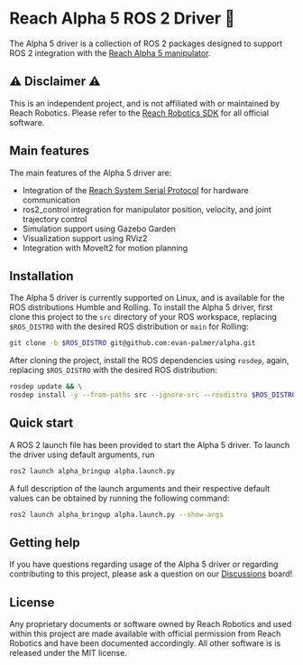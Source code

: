# Reach Alpha 5 ROS 2 Driver :mechanical_arm:

The Alpha 5 driver is a collection of ROS 2 packages designed
to support ROS 2 integration with the [Reach Alpha 5 manipulator](https://reachrobotics.com/products/manipulators/reach-alpha/).

## :warning: Disclaimer :warning:

This is an independent project, and is not affiliated with or maintained by
Reach Robotics. Please refer to the [Reach Robotics SDK](https://github.com/Reach-Robotics/reach_robotics_sdk/tree/master)
for all official software.

## Main features

The main features of the Alpha 5 driver are:

- Integration of the [Reach System Serial Protocol](https://reach-robotics.github.io/reach_robotics_sdk/documentation/index.html#)
  for hardware communication
- ros2_control integration for manipulator position, velocity, and joint
  trajectory control
- Simulation support using Gazebo Garden
- Visualization support using RViz2
- Integration with MoveIt2 for motion planning

## Installation

The Alpha 5 driver is currently supported on Linux, and is available for the ROS
distributions Humble and Rolling. To install the Alpha 5 driver, first clone
this project to the `src` directory of your ROS workspace, replacing
`$ROS_DISTRO` with the desired ROS distribution or `main` for Rolling:

```bash
git clone -b $ROS_DISTRO git@github.com:evan-palmer/alpha.git
```

After cloning the project, install the ROS dependencies using `rosdep`, again,
replacing `$ROS_DISTRO` with the desired ROS distribution:

```bash
rosdep update && \
rosdep install -y --from-paths src --ignore-src --rosdistro $ROS_DISTRO
```

## Quick start

A ROS 2 launch file has been provided to start the Alpha 5 driver. To launch the
driver using default arguments, run

```bash
ros2 launch alpha_bringup alpha.launch.py
```

A full description of the launch arguments and their respective default values
can be obtained by running the following command:

```bash
ros2 launch alpha_bringup alpha.launch.py --show-args
```

## Getting help

If you have questions regarding usage of the Alpha 5 driver or regarding
contributing to this project, please ask a question on our
[Discussions](https://github.com/evan-palmer/alpha/discussions) board!

## License

Any proprietary documents or software owned by Reach Robotics and used within
this project are made available with official permission from Reach
Robotics and have been documented accordingly. All other software is is released
under the MIT license.
